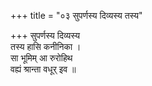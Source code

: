 +++
title = "०३ सुपर्णस्य दिव्यस्य तस्य"

+++
सुपर्णस्य दिव्यस्य  
तस्य हासि कनीनिका ।  
सा भूमिम् आ रुरोहिथ  
वह्यं श्रान्ता वधूर् इव ॥